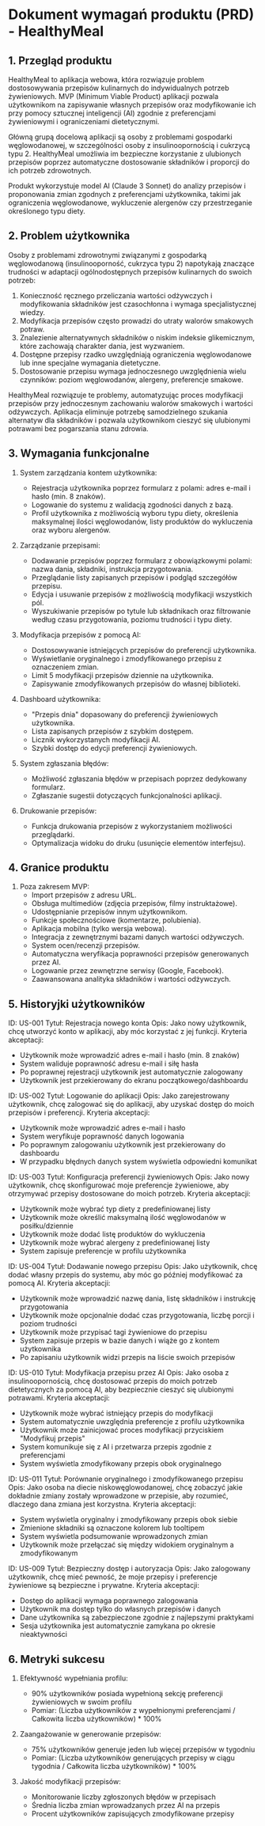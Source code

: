# Dokument wymagań produktu (PRD) - HealthyMeal

## 1. Przegląd produktu
HealthyMeal to aplikacja webowa, która rozwiązuje problem dostosowywania przepisów kulinarnych do indywidualnych potrzeb żywieniowych. MVP (Minimum Viable Product) aplikacji pozwala użytkownikom na zapisywanie własnych przepisów oraz modyfikowanie ich przy pomocy sztucznej inteligencji (AI) zgodnie z preferencjami żywieniowymi i ograniczeniami dietetycznymi.

Główną grupą docelową aplikacji są osoby z problemami gospodarki węglowodanowej, w szczególności osoby z insulinoopornością i cukrzycą typu 2. HealthyMeal umożliwia im bezpieczne korzystanie z ulubionych przepisów poprzez automatyczne dostosowanie składników i proporcji do ich potrzeb zdrowotnych.

Produkt wykorzystuje model AI (Claude 3 Sonnet) do analizy przepisów i proponowania zmian zgodnych z preferencjami użytkownika, takimi jak ograniczenia węglowodanowe, wykluczenie alergenów czy przestrzeganie określonego typu diety.

## 2. Problem użytkownika
Osoby z problemami zdrowotnymi związanymi z gospodarką węglowodanową (insulinooporność, cukrzyca typu 2) napotykają znaczące trudności w adaptacji ogólnodostępnych przepisów kulinarnych do swoich potrzeb:

1. Konieczność ręcznego przeliczania wartości odżywczych i modyfikowania składników jest czasochłonna i wymaga specjalistycznej wiedzy.
2. Modyfikacja przepisów często prowadzi do utraty walorów smakowych potraw.
3. Znalezienie alternatywnych składników o niskim indeksie glikemicznym, które zachowają charakter dania, jest wyzwaniem.
4. Dostępne przepisy rzadko uwzględniają ograniczenia węglowodanowe lub inne specjalne wymagania dietetyczne.
5. Dostosowanie przepisu wymaga jednoczesnego uwzględnienia wielu czynników: poziom węglowodanów, alergeny, preferencje smakowe.

HealthyMeal rozwiązuje te problemy, automatyzując proces modyfikacji przepisów przy jednoczesnym zachowaniu walorów smakowych i wartości odżywczych. Aplikacja eliminuje potrzebę samodzielnego szukania alternatyw dla składników i pozwala użytkownikom cieszyć się ulubionymi potrawami bez pogarszania stanu zdrowia.

## 3. Wymagania funkcjonalne
1. System zarządzania kontem użytkownika:
   - Rejestracja użytkownika poprzez formularz z polami: adres e-mail i hasło (min. 8 znaków).
   - Logowanie do systemu z walidacją zgodności danych z bazą.
   - Profil użytkownika z możliwością wyboru typu diety, określenia maksymalnej ilości węglowodanów, listy produktów do wykluczenia oraz wyboru alergenów.

2. Zarządzanie przepisami:
   - Dodawanie przepisów poprzez formularz z obowiązkowymi polami: nazwa dania, składniki, instrukcja przygotowania.
   - Przeglądanie listy zapisanych przepisów i podgląd szczegółów przepisu.
   - Edycja i usuwanie przepisów z możliwością modyfikacji wszystkich pól.
   - Wyszukiwanie przepisów po tytule lub składnikach oraz filtrowanie według czasu przygotowania, poziomu trudności i typu diety.

3. Modyfikacja przepisów z pomocą AI:
   - Dostosowywanie istniejących przepisów do preferencji użytkownika.
   - Wyświetlanie oryginalnego i zmodyfikowanego przepisu z oznaczeniem zmian.
   - Limit 5 modyfikacji przepisów dziennie na użytkownika.
   - Zapisywanie zmodyfikowanych przepisów do własnej biblioteki.

4. Dashboard użytkownika:
   - "Przepis dnia" dopasowany do preferencji żywieniowych użytkownika.
   - Lista zapisanych przepisów z szybkim dostępem.
   - Licznik wykorzystanych modyfikacji AI.
   - Szybki dostęp do edycji preferencji żywieniowych.

5. System zgłaszania błędów:
   - Możliwość zgłaszania błędów w przepisach poprzez dedykowany formularz.
   - Zgłaszanie sugestii dotyczących funkcjonalności aplikacji.

6. Drukowanie przepisów:
   - Funkcja drukowania przepisów z wykorzystaniem możliwości przeglądarki.
   - Optymalizacja widoku do druku (usunięcie elementów interfejsu).

## 4. Granice produktu
1. Poza zakresem MVP:
   - Import przepisów z adresu URL.
   - Obsługa multimediów (zdjęcia przepisów, filmy instruktażowe).
   - Udostępnianie przepisów innym użytkownikom.
   - Funkcje społecznościowe (komentarze, polubienia).
   - Aplikacja mobilna (tylko wersja webowa).
   - Integracja z zewnętrznymi bazami danych wartości odżywczych.
   - System ocen/recenzji przepisów.
   - Automatyczna weryfikacja poprawności przepisów generowanych przez AI.
   - Logowanie przez zewnętrzne serwisy (Google, Facebook).
   - Zaawansowana analityka składników i wartości odżywczych.

## 5. Historyjki użytkowników

ID: US-001
Tytuł: Rejestracja nowego konta
Opis: Jako nowy użytkownik, chcę utworzyć konto w aplikacji, aby móc korzystać z jej funkcji.
Kryteria akceptacji:
- Użytkownik może wprowadzić adres e-mail i hasło (min. 8 znaków)
- System waliduje poprawność adresu e-mail i siłę hasła
- Po poprawnej rejestracji użytkownik jest automatycznie zalogowany
- Użytkownik jest przekierowany do ekranu początkowego/dashboardu

ID: US-002
Tytuł: Logowanie do aplikacji
Opis: Jako zarejestrowany użytkownik, chcę zalogować się do aplikacji, aby uzyskać dostęp do moich przepisów i preferencji.
Kryteria akceptacji:
- Użytkownik może wprowadzić adres e-mail i hasło
- System weryfikuje poprawność danych logowania
- Po poprawnym zalogowaniu użytkownik jest przekierowany do dashboardu
- W przypadku błędnych danych system wyświetla odpowiedni komunikat

ID: US-003
Tytuł: Konfiguracja preferencji żywieniowych
Opis: Jako nowy użytkownik, chcę skonfigurować moje preferencje żywieniowe, aby otrzymywać przepisy dostosowane do moich potrzeb.
Kryteria akceptacji:
- Użytkownik może wybrać typ diety z predefiniowanej listy
- Użytkownik może określić maksymalną ilość węglowodanów w posiłku/dziennie
- Użytkownik może dodać listę produktów do wykluczenia
- Użytkownik może wybrać alergeny z predefiniowanej listy
- System zapisuje preferencje w profilu użytkownika

ID: US-004
Tytuł: Dodawanie nowego przepisu
Opis: Jako użytkownik, chcę dodać własny przepis do systemu, aby móc go później modyfikować za pomocą AI.
Kryteria akceptacji:
- Użytkownik może wprowadzić nazwę dania, listę składników i instrukcję przygotowania
- Użytkownik może opcjonalnie dodać czas przygotowania, liczbę porcji i poziom trudności
- Użytkownik może przypisać tagi żywieniowe do przepisu
- System zapisuje przepis w bazie danych i wiąże go z kontem użytkownika
- Po zapisaniu użytkownik widzi przepis na liście swoich przepisów

ID: US-010
Tytuł: Modyfikacja przepisu przez AI
Opis: Jako osoba z insulinoopornością, chcę dostosować przepis do moich potrzeb dietetycznych za pomocą AI, aby bezpiecznie cieszyć się ulubionymi potrawami.
Kryteria akceptacji:
- Użytkownik może wybrać istniejący przepis do modyfikacji
- System automatycznie uwzględnia preferencje z profilu użytkownika
- Użytkownik może zainicjować proces modyfikacji przyciskiem "Modyfikuj przepis"
- System komunikuje się z AI i przetwarza przepis zgodnie z preferencjami
- System wyświetla zmodyfikowany przepis obok oryginalnego

ID: US-011
Tytuł: Porównanie oryginalnego i zmodyfikowanego przepisu
Opis: Jako osoba na diecie niskowęglowodanowej, chcę zobaczyć jakie dokładnie zmiany zostały wprowadzone w przepisie, aby rozumieć, dlaczego dana zmiana jest korzystna.
Kryteria akceptacji:
- System wyświetla oryginalny i zmodyfikowany przepis obok siebie
- Zmienione składniki są oznaczone kolorem lub tooltipem
- System wyświetla podsumowanie wprowadzonych zmian
- Użytkownik może przełączać się między widokiem oryginalnym a zmodyfikowanym

ID: US-009
Tytuł: Bezpieczny dostęp i autoryzacja
Opis: Jako zalogowany użytkownik, chcę mieć pewność, że moje przepisy i preferencje żywieniowe są bezpieczne i prywatne.
Kryteria akceptacji:
- Dostęp do aplikacji wymaga poprawnego zalogowania
- Użytkownik ma dostęp tylko do własnych przepisów i danych
- Dane użytkownika są zabezpieczone zgodnie z najlepszymi praktykami
- Sesja użytkownika jest automatycznie zamykana po okresie nieaktywności

## 6. Metryki sukcesu
1. Efektywność wypełniania profilu:
   - 90% użytkowników posiada wypełnioną sekcję preferencji żywieniowych w swoim profilu
   - Pomiar: (Liczba użytkowników z wypełnionymi preferencjami / Całkowita liczba użytkowników) * 100%

2. Zaangażowanie w generowanie przepisów:
   - 75% użytkowników generuje jeden lub więcej przepisów w tygodniu
   - Pomiar: (Liczba użytkowników generujących przepisy w ciągu tygodnia / Całkowita liczba użytkowników) * 100%

3. Jakość modyfikacji przepisów:
   - Monitorowanie liczby zgłoszonych błędów w przepisach
   - Średnia liczba zmian wprowadzanych przez AI na przepis
   - Procent użytkowników zapisujących zmodyfikowane przepisy
